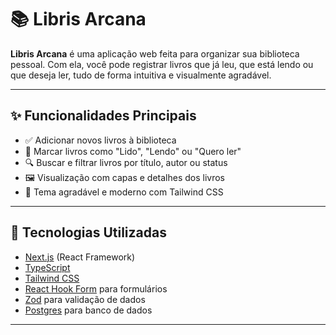 # 📚 Libris Arcana

**Libris Arcana** é uma aplicação web feita para organizar sua biblioteca pessoal. Com ela, você pode registrar livros que já leu, que está lendo ou que deseja ler, tudo de forma intuitiva e visualmente agradável.

---

## ✨ Funcionalidades Principais

- ✅ Adicionar novos livros à biblioteca
- 📖 Marcar livros como "Lido", "Lendo" ou "Quero ler"
- 🔍 Buscar e filtrar livros por título, autor ou status
- 🖼️ Visualização com capas e detalhes dos livros
- 🌙 Tema agradável e moderno com Tailwind CSS

---

## 🚀 Tecnologias Utilizadas

- [Next.js](https://nextjs.org/) (React Framework)
- [TypeScript](https://www.typescriptlang.org/)
- [Tailwind CSS](https://tailwindcss.com/)
- [React Hook Form](https://react-hook-form.com/) para formulários
- [Zod](https://zod.dev/) para validação de dados
- [Postgres](https://www.postgresql.org) para banco de dados

---
